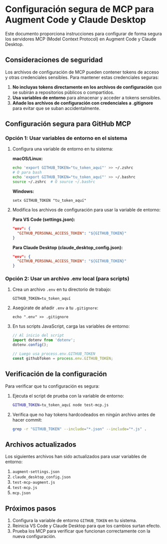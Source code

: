 # Configuración segura de MCP para Augment Code y Claude Desktop

Este documento proporciona instrucciones para configurar de forma segura los servidores MCP (Model Context Protocol) en Augment Code y Claude Desktop.

## Consideraciones de seguridad

Los archivos de configuración de MCP pueden contener tokens de acceso y otras credenciales sensibles. Para mantener estas credenciales seguras:

1. **No incluyas tokens directamente en los archivos de configuración** que se subirán a repositorios públicos o compartidos.
2. **Usa variables de entorno** para almacenar y acceder a tokens sensibles.
3. **Añade los archivos de configuración con credenciales a .gitignore** para evitar que se suban accidentalmente.

## Configuración segura para GitHub MCP

### Opción 1: Usar variables de entorno en el sistema

1. Configura una variable de entorno en tu sistema:

   **macOS/Linux:**
   ```bash
   echo 'export GITHUB_TOKEN="tu_token_aquí"' >> ~/.zshrc
   # O para bash
   echo 'export GITHUB_TOKEN="tu_token_aquí"' >> ~/.bashrc
   source ~/.zshrc  # O source ~/.bashrc
   ```

   **Windows:**
   ```
   setx GITHUB_TOKEN "tu_token_aquí"
   ```

2. Modifica los archivos de configuración para usar la variable de entorno:

   **Para VS Code (settings.json):**
   ```json
   "env": {
     "GITHUB_PERSONAL_ACCESS_TOKEN": "${GITHUB_TOKEN}"
   }
   ```

   **Para Claude Desktop (claude_desktop_config.json):**
   ```json
   "env": {
     "GITHUB_PERSONAL_ACCESS_TOKEN": "${GITHUB_TOKEN}"
   }
   ```

### Opción 2: Usar un archivo .env local (para scripts)

1. Crea un archivo `.env` en tu directorio de trabajo:
   ```
   GITHUB_TOKEN=tu_token_aquí
   ```

2. Asegúrate de añadir `.env` a tu `.gitignore`:
   ```
   echo ".env" >> .gitignore
   ```

3. En tus scripts JavaScript, carga las variables de entorno:
   ```javascript
   // Al inicio del script
   import dotenv from 'dotenv';
   dotenv.config();

   // Luego usa process.env.GITHUB_TOKEN
   const githubToken = process.env.GITHUB_TOKEN;
   ```

## Verificación de la configuración

Para verificar que tu configuración es segura:

1. Ejecuta el script de prueba con la variable de entorno:
   ```bash
   GITHUB_TOKEN=tu_token_aquí node test-mcp.js
   ```

2. Verifica que no hay tokens hardcodeados en ningún archivo antes de hacer commit:
   ```bash
   grep -r "GITHUB_TOKEN" --include="*.json" --include="*.js" .
   ```

## Archivos actualizados

Los siguientes archivos han sido actualizados para usar variables de entorno:

1. `augment-settings.json`
2. `claude_desktop_config.json`
3. `test-mcp-augment.js`
4. `test-mcp.js`
5. `mcp.json`

## Próximos pasos

1. Configura la variable de entorno `GITHUB_TOKEN` en tu sistema.
2. Reinicia VS Code y Claude Desktop para que los cambios surtan efecto.
3. Prueba los MCP para verificar que funcionan correctamente con la nueva configuración.
